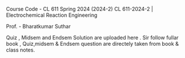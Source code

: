 Course Code - CL 611 
Spring 2024 (2024-2)
CL 611-2024-2 | Electrochemical Reaction Engineering

Prof. -  Bharatkumar Suthar


Quiz , Midsem and Endsem Solution are uploaded here .
Sir follow fullar book , Quiz,midsem & Endsem question are directely taken from book & class notes. 
